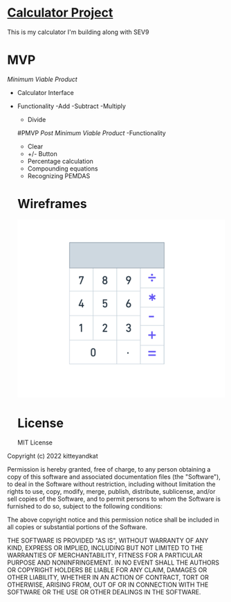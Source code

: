 # <a href="Calculator.html"> Calculator Project</a>
This is my calculator I'm building along with SEV9

# MVP
*Minimum Viable Product*

- Calculator Interface
- Functionality
  -Add
  -Subtract
  -Multiply
  - Divide

  #PMVP
  *Post Minimum Viable Product*
  -Functionality
    - Clear
    - +/- Button
    - Percentage calculation
    - Compounding equations
    - Recognizing PEMDAS

  # Wireframes
  ![calculator](Calculator.png)

  # License 
  MIT License

Copyright (c) 2022 kitteyandkat

Permission is hereby granted, free of charge, to any person obtaining a copy
of this software and associated documentation files (the "Software"), to deal
in the Software without restriction, including without limitation the rights
to use, copy, modify, merge, publish, distribute, sublicense, and/or sell
copies of the Software, and to permit persons to whom the Software is
furnished to do so, subject to the following conditions:

The above copyright notice and this permission notice shall be included in all
copies or substantial portions of the Software.

THE SOFTWARE IS PROVIDED "AS IS", WITHOUT WARRANTY OF ANY KIND, EXPRESS OR
IMPLIED, INCLUDING BUT NOT LIMITED TO THE WARRANTIES OF MERCHANTABILITY,
FITNESS FOR A PARTICULAR PURPOSE AND NONINFRINGEMENT. IN NO EVENT SHALL THE
AUTHORS OR COPYRIGHT HOLDERS BE LIABLE FOR ANY CLAIM, DAMAGES OR OTHER
LIABILITY, WHETHER IN AN ACTION OF CONTRACT, TORT OR OTHERWISE, ARISING FROM,
OUT OF OR IN CONNECTION WITH THE SOFTWARE OR THE USE OR OTHER DEALINGS IN THE
SOFTWARE.
